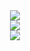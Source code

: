 <div align="center"><img src="https://github-readme-stats.vercel.app/api?username=rojserbest&theme=tokyonight&include_all_commits=true&count_private=true&show_icons=false&custom_title=GitHub stats&hide_border=true" /></div><div align="center"><img src="https://github-readme-stats.vercel.app/api/top-langs/?username=rojserbest&custom_title=Top languages&hide_border=true&theme=tokyonight" /></div><div align="center"><img src="https://github-readme-stats.vercel.app/api/wakatime/?username=rojserbest&custom_title=WakaTime stats&hide_border=true&theme=tokyonight" /></div>

